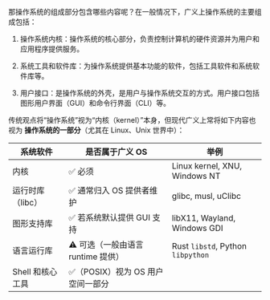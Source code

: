 
那操作系统的组成部分包含哪些内容呢？在一般情况下，广义上操作系统的主要组成包括：
1. 操作系统内核：操作系统的核心部分，负责控制计算机的硬件资源并为用户和应用程序提供服务。
    
2. 系统工具和软件库：为操作系统提供基本功能的软件，包括工具软件和系统软件库等。
    
3. 用户接口：是操作系统的外壳，是用户与操作系统交互的方式。用户接口包括图形用户界面（GUI）和命令行界面（CLI）等。

传统观点将“操作系统”视为“内核（kernel）”本身，但现代广义上常将如下内容也视为 **操作系统的一部分**（尤其在 Linux、Unix 世界中）：

|系统软件|是否属于广义 OS|举例|
|---|---|---|
|内核|✅ 必须|Linux kernel, XNU, Windows NT|
|运行时库（libc）|✅ 通常归入 OS 提供者维护|glibc, musl, uClibc|
|图形支持库|✅ 若系统默认提供 GUI 支持|libX11, Wayland, Windows GDI|
|语言运行库|⚠️ 可选（一般由语言 runtime 提供）|Rust `libstd`, Python `libpython`|
|Shell 和核心工具|✅（POSIX）视为 OS 用户空间一部分||
